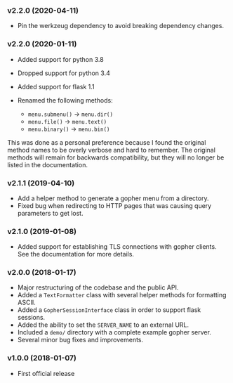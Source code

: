 ### v2.2.0 (2020-04-11)

- Pin the werkzeug dependency to avoid breaking dependency changes.

### v2.2.0 (2020-01-11)

- Added support for python 3.8
- Dropped support for python 3.4
- Added support for flask 1.1
- Renamed the following methods:

  - ``menu.submenu()`` -> ``menu.dir()``
  - ``menu.file()`` -> ``menu.text()``
  - ``menu.binary()`` -> ``menu.bin()``
  
This was done as a personal preference because I found the original method
names to be overly verbose and hard to remember. The original methods will
remain for backwards compatibility, but they will no longer be listed in
the documentation.

### v2.1.1 (2019-04-10)

- Add a helper method to generate a gopher menu from a directory.
- Fixed bug when redirecting to HTTP pages that was causing query parameters
  to get lost.

### v2.1.0 (2019-01-08)

- Added support for establishing TLS connections with gopher clients. See the
  documentation for more details.

### v2.0.0 (2018-01-17)

- Major restructuring of the codebase and the public API.
- Added a ``TextFormatter`` class with several helper methods for formatting
  ASCII.
- Added a ``GopherSessionInterface`` class in order to support flask sessions.
- Added the ability to set the ``SERVER_NAME`` to an external URL.
- Included a ``demo/`` directory with a complete example gopher server.
- Several minor bug fixes and improvements.

### v1.0.0 (2018-01-07)

- First official release

